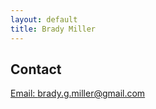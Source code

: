```yaml
---
layout: default
title: Brady Miller
---
```

## Contact

[Email: brady.g.miller@gmail.com](mailto:brady.g.miller@gmail.com)
